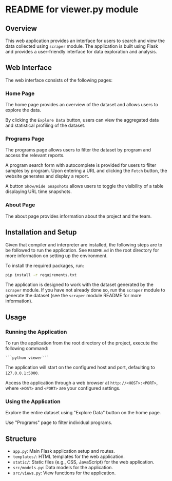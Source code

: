 # README for viewer.py module

## Overview
This web application provides an interface for users to search and view the data collected using `scraper` module.
The application is built using Flask and provides a user-friendly interface for data exploration and analysis.

## Web Interface

The web interface consists of the following pages:

### Home Page

The home page provides an overview of the dataset and allows users to explore the data.

By clicking the `Explore Data` button, users can view the aggregated data and statistical profiling of the dataset.

### Programs Page 

The programs page allows users to filter the dataset by program and access the relevant reports.

A program search form with autocomplete is provided for users to filter samples by program. Upon entering a URL and clicking the `Fetch` button, the website generates and display a report.

A button `Show/Hide Snapshots` allows users to toggle the visibility of 
  a table displaying URL time snapshots.

### About Page 

The about page provides information about the project and the team.

## Installation and Setup

Given that compiler and interpreter are installed, the following steps are to be followed to run the application.
See `README.md` in the root directory for more information on setting up the environment.

To install the required packages, run:

```bash
pip install -r requirements.txt
```

The application is designed to work with the dataset generated by the `scraper` module.
If you have not already done so, run the `scraper` module to generate the dataset (see the `scraper` module README for more information).

## Usage

### Running the Application

To run the application from the root directory of the project, execute the following command:
    
    ```python viewer```

The application will start on the configured host and port, defaulting to `127.0.0.1:5000`.

Access the application through a web browser at `http://<HOST>:<PORT>`, where `<HOST>` and `<PORT>` are your configured settings.

### Using the Application

Explore the entire dataset using "Explore Data" button on the home page.

Use "Programs" page to filter individual programs.

## Structure
- `app.py`: Main Flask application setup and routes.
- `templates/`: HTML templates for the web application.
- `static/`: Static files (e.g., CSS, JavaScript) for the web application.
- `src/models.py`: Data models for the application.
- `src/views.py`: View functions for the application.
